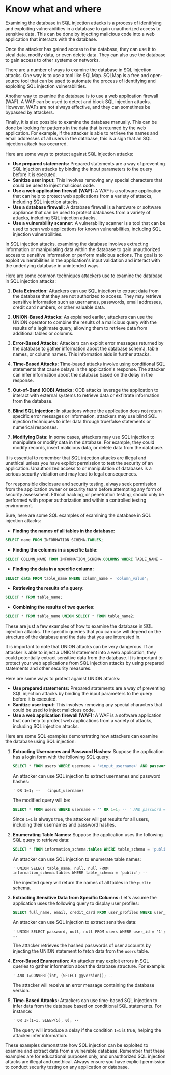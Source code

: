 # Know what and where

Examining the database in SQL injection attacks is a process of identifying and exploiting vulnerabilities in a database to gain unauthorized access to sensitive data. This can be done by injecting malicious code into a web application that interacts with the database.

Once the attacker has gained access to the database, they can use it to steal data, modify data, or even delete data. They can also use the database to gain access to other systems or networks.

There are a number of ways to examine the database in SQL injection attacks. One way is to use a tool like SQLMap. SQLMap is a free and open-source tool that can be used to automate the process of identifying and exploiting SQL injection vulnerabilities.

Another way to examine the database is to use a web application firewall (WAF). A WAF can be used to detect and block SQL injection attacks. However, WAFs are not always effective, and they can sometimes be bypassed by attackers.

Finally, it is also possible to examine the database manually. This can be done by looking for patterns in the data that is returned by the web application. For example, if the attacker is able to retrieve the names and email addresses of all users in the database, this is a sign that an SQL injection attack has occurred.

Here are some ways to protect against SQL injection attacks:

* **Use prepared statements:** Prepared statements are a way of preventing SQL injection attacks by binding the input parameters to the query before it is executed.
* **Sanitize user input:** This involves removing any special characters that could be used to inject malicious code.
* **Use a web application firewall (WAF):** A WAF is a software application that can help to protect web applications from a variety of attacks, including SQL injection attacks.
* **Use a database firewall:** A database firewall is a hardware or software appliance that can be used to protect databases from a variety of attacks, including SQL injection attacks.
* **Use a vulnerability scanner:** A vulnerability scanner is a tool that can be used to scan web applications for known vulnerabilities, including SQL injection vulnerabilities.

In SQL injection attacks, examining the database involves extracting information or manipulating data within the database to gain unauthorized access to sensitive information or perform malicious actions. The goal is to exploit vulnerabilities in the application's input validation and interact with the underlying database in unintended ways.

Here are some common techniques attackers use to examine the database in SQL injection attacks:

1. **Data Extraction:** Attackers can use SQL injection to extract data from the database that they are not authorized to access. They may retrieve sensitive information such as usernames, passwords, email addresses, credit card numbers, or other valuable data.

2. **UNION-Based Attacks:** As explained earlier, attackers can use the UNION operator to combine the results of a malicious query with the results of a legitimate query, allowing them to retrieve data from additional tables or columns.

3. **Error-Based Attacks:** Attackers can exploit error messages returned by the database to gather information about the database schema, table names, or column names. This information aids in further attacks.

4. **Time-Based Attacks:** Time-based attacks involve using conditional SQL statements that cause delays in the application's response. The attacker can infer information about the database based on the delay in the response.

5. **Out-of-Band (OOB) Attacks:** OOB attacks leverage the application to interact with external systems to retrieve data or exfiltrate information from the database.

6. **Blind SQL Injection:** In situations where the application does not return specific error messages or information, attackers may use blind SQL injection techniques to infer data through true/false statements or numerical responses.

7. **Modifying Data:** In some cases, attackers may use SQL injection to manipulate or modify data in the database. For example, they could modify records, insert malicious data, or delete data from the database.

It is essential to remember that SQL injection attacks are illegal and unethical unless you have explicit permission to test the security of an application. Unauthorized access to or manipulation of databases is a serious security violation and may lead to legal consequences.

For responsible disclosure and security testing, always seek permission from the application owner or security team before attempting any form of security assessment. Ethical hacking, or penetration testing, should only be performed with proper authorization and within a controlled testing environment.

Sure, here are some SQL examples of examining the database in SQL injection attacks:

* **Finding the names of all tables in the database:**

```sql
SELECT name FROM INFORMATION_SCHEMA.TABLES;
```

* **Finding the columns in a specific table:**

```sql
SELECT COLUMN_NAME FROM INFORMATION_SCHEMA.COLUMNS WHERE TABLE_NAME = 'table_name';
```

* **Finding the data in a specific column:**

```sql
SELECT data FROM table_name WHERE column_name = 'column_value';
```

* **Retrieving the results of a query:**

```sql
SELECT * FROM table_name;
```

* **Combining the results of two queries:**

```sql
SELECT * FROM table_name UNION SELECT * FROM table_name2;
```

These are just a few examples of how to examine the database in SQL injection attacks. The specific queries that you can use will depend on the structure of the database and the data that you are interested in.

It is important to note that UNION attacks can be very dangerous. If an attacker is able to inject a UNION statement into a web application, they could potentially extract sensitive data from the database. It is important to protect your web applications from SQL injection attacks by using prepared statements and other security measures.

Here are some ways to protect against UNION attacks:

* **Use prepared statements:** Prepared statements are a way of preventing SQL injection attacks by binding the input parameters to the query before it is executed.
* **Sanitize user input:** This involves removing any special characters that could be used to inject malicious code.
* **Use a web application firewall (WAF):** A WAF is a software application that can help to protect web applications from a variety of attacks, including SQL injection attacks.

Here are some SQL examples demonstrating how attackers can examine the database using SQL injection:

1. **Extracting Usernames and Password Hashes:**
   Suppose the application has a login form with the following SQL query:
   ```sql
   SELECT * FROM users WHERE username = '<input_username>' AND password = '<input_password>';
   ```

   An attacker can use SQL injection to extract usernames and password hashes:
   ```
   ' OR 1=1; --   (input_username)
   ```

   The modified query will be:
   ```sql
   SELECT * FROM users WHERE username = '' OR 1=1; -- ' AND password = '<input_password>';
   ```

   Since `1=1` is always true, the attacker will get results for all users, including their usernames and password hashes.

2. **Enumerating Table Names:**
   Suppose the application uses the following SQL query to retrieve data:
   ```sql
   SELECT * FROM information_schema.tables WHERE table_schema = 'public';
   ```

   An attacker can use SQL injection to enumerate table names:
   ```
   ' UNION SELECT table_name, null, null FROM information_schema.tables WHERE table_schema = 'public'; -- 
   ```

   The injected query will return the names of all tables in the `public` schema.

3. **Extracting Sensitive Data from Specific Columns:**
   Let's assume the application uses the following query to display user profiles:
   ```sql
   SELECT full_name, email, credit_card FROM user_profiles WHERE user_id = '<input_user_id>';
   ```

   An attacker can use SQL injection to extract sensitive data:
   ```
   ' UNION SELECT password, null, null FROM users WHERE user_id = '1'; -- 
   ```

   The attacker retrieves the hashed passwords of user accounts by injecting the UNION statement to fetch data from the `users` table.

4. **Error-Based Enumeration:**
   An attacker may exploit errors in SQL queries to gather information about the database structure. For example:
   ```
   ' AND 1=CONVERT(int, (SELECT @@version)); --
   ```
   The attacker will receive an error message containing the database version.

5. **Time-Based Attacks:**
   Attackers can use time-based SQL injection to infer data from the database based on conditional SQL statements. For instance:
   ```
   ' OR IF(1=1, SLEEP(5), 0); --
   ```
   The query will introduce a delay if the condition `1=1` is true, helping the attacker infer information.

These examples demonstrate how SQL injection can be exploited to examine and extract data from a vulnerable database. Remember that these examples are for educational purposes only, and unauthorized SQL injection attacks are illegal and unethical. Always ensure you have explicit permission to conduct security testing on any application or database.